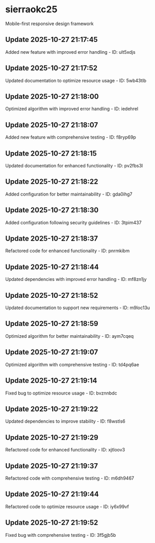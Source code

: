 # sierraokc25
Mobile-first responsive design framework

## Update 2025-10-27 21:17:45
Added new feature with improved error handling - ID: ult5xdjs


## Update 2025-10-27 21:17:52
Updated documentation to optimize resource usage - ID: 5wb43tlb


## Update 2025-10-27 21:18:00
Optimized algorithm with improved error handling - ID: iedehrel


## Update 2025-10-27 21:18:07
Added new feature with comprehensive testing - ID: f8ryp69p


## Update 2025-10-27 21:18:15
Updated documentation for enhanced functionality - ID: pv2fbs3l


## Update 2025-10-27 21:18:22
Added configuration for better maintainability - ID: gda0ihg7


## Update 2025-10-27 21:18:30
Added configuration following security guidelines - ID: 3tpim437


## Update 2025-10-27 21:18:37
Refactored code for enhanced functionality - ID: pnrmkibm


## Update 2025-10-27 21:18:44
Updated dependencies with improved error handling - ID: mf8zn1jy


## Update 2025-10-27 21:18:52
Updated documentation to support new requirements - ID: m9loc13u


## Update 2025-10-27 21:18:59
Optimized algorithm for better maintainability - ID: aym7cqeq


## Update 2025-10-27 21:19:07
Optimized algorithm with comprehensive testing - ID: td4pq6ae


## Update 2025-10-27 21:19:14
Fixed bug to optimize resource usage - ID: bvznnbdc


## Update 2025-10-27 21:19:22
Updated dependencies to improve stability - ID: f8wstls6


## Update 2025-10-27 21:19:29
Refactored code for enhanced functionality - ID: xjtloov3


## Update 2025-10-27 21:19:37
Refactored code with comprehensive testing - ID: m6dh9467


## Update 2025-10-27 21:19:44
Refactored code to optimize resource usage - ID: iy6x99vf


## Update 2025-10-27 21:19:52
Fixed bug with comprehensive testing - ID: 3f5gjb5b

